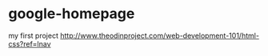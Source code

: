 # google-homepage
my first project
http://www.theodinproject.com/web-development-101/html-css?ref=lnav